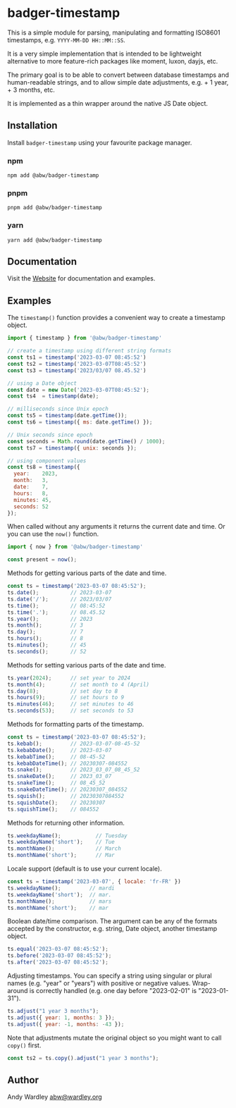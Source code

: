 # badger-timestamp

This is a simple module for parsing, manipulating and formatting
ISO8601 timestamps, e.g. `YYYY-MM-DD HH::MM::SS`.

It is a very simple implementation that is intended to be lightweight
alternative to more feature-rich packages like moment, luxon, dayjs,
etc.

The primary goal is to be able to convert between database timestamps
and human-readable strings, and to allow simple date adjustments,
e.g. + 1 year, + 3 months, etc.

It is implemented as a thin wrapper around the native JS Date object.

## Installation

Install `badger-timestamp` using your favourite package manager.

### npm

    npm add @abw/badger-timestamp

### pnpm

    pnpm add @abw/badger-timestamp

### yarn

    yarn add @abw/badger-timestamp

## Documentation

Visit the [Website](https://badgerpower.com/badger-timestamp/) for
documentation and examples.

## Examples

The `timestamp()` function provides a convenient way to create a timestamp
object.

```js
import { timestamp } from '@abw/badger-timestamp'

// create a timestamp using different string formats
const ts1 = timestamp('2023-03-07 08:45:52')
const ts2 = timestamp('2023-03-07T08:45:52')
const ts3 = timestamp('2023/03/07 08.45.52')

// using a Date object
const date = new Date('2023-03-07T08:45:52');
const ts4  = timestamp(date);

// milliseconds since Unix epoch
const ts5 = timestamp(date.getTime());
const ts6 = timestamp({ ms: date.getTime() });

// Unix seconds since epoch
const seconds = Math.round(date.getTime() / 1000);
const ts7 = timestamp({ unix: seconds });

// using component values
const ts8 = timestamp({
  year:    2023,
  month:   3,
  date:    7,
  hours:   8,
  minutes: 45,
  seconds: 52
});
```

When called without any arguments it returns the current date and time.  Or
you can use the `now()` function.

```js
import { now } from '@abw/badger-timestamp'

const present = now();
```

Methods for getting various parts of the date and time.

```js
const ts = timestamp('2023-03-07 08:45:52');
ts.date();          // 2023-03-07
ts.date('/');       // 2023/03/07
ts.time();          // 08:45:52
ts.time('.');       // 08.45.52
ts.year();          // 2023
ts.month();         // 3
ts.day();           // 7
ts.hours();         // 8
ts.minutes();       // 45
ts.seconds();       // 52
```

Methods for setting various parts of the date and time.

```js
ts.year(2024);      // set year to 2024
ts.month(4);        // set month to 4 (April)
ts.day(8);          // set day to 8
ts.hours(9);        // set hours to 9
ts.minutes(46);     // set minutes to 46
ts.seconds(53);     // set seconds to 53
```

Methods for formatting parts of the timestamp.

```js
const ts = timestamp('2023-03-07 08:45:52');
ts.kebab();         // 2023-03-07-08-45-52
ts.kebabDate();     // 2023-03-07
ts.kebabTime();     // 08-45-52
ts.kebabDateTime(); // 20230307-084552
ts.snake();         // 2023_03_07_08_45_52
ts.snakeDate();     // 2023_03_07
ts.snakeTime();     // 08_45_52
ts.snakeDateTime(); // 20230307_084552
ts.squish();        // 20230307084552
ts.squishDate();    // 20230307
ts.squishTime();    // 084552
```

Methods for returning other information.

```js
ts.weekdayName();           // Tuesday
ts.weekdayName('short');    // Tue
ts.monthName();             // March
ts.monthName('short');      // Mar
```

Locale support (default is to use your current locale).

```js
const ts = timestamp('2023-03-07', { locale: 'fr-FR' })
ts.weekdayName();         // mardi
ts.weekdayName('short');  // mar.
ts.monthName();           // mars
ts.monthName('short');    // mar
```

Boolean date/time comparison.  The argument can be any of the formats accepted
by the constructor, e.g. string, Date object, another timestamp object.

```js
ts.equal('2023-03-07 08:45:52');
ts.before('2023-03-07 08:45:52');
ts.after('2023-03-07 08:45:52');
```

Adjusting timestamps.  You can specify a string using singular or plural
names (e.g. "year" or "years") with positive or negative values.  Wrap-around
is correctly handled (e.g. one day before "2023-02-01" is "2023-01-31").

```js
ts.adjust("1 year 3 months");
ts.adjust({ year: 1, months: 3 });
ts.adjust({ year: -1, months: -43 });
```

Note that adjustments mutate the original object so you might want to
call `copy()` first.

```js
const ts2 = ts.copy().adjust("1 year 3 months");
```

## Author

Andy Wardley <abw@wardley.org>